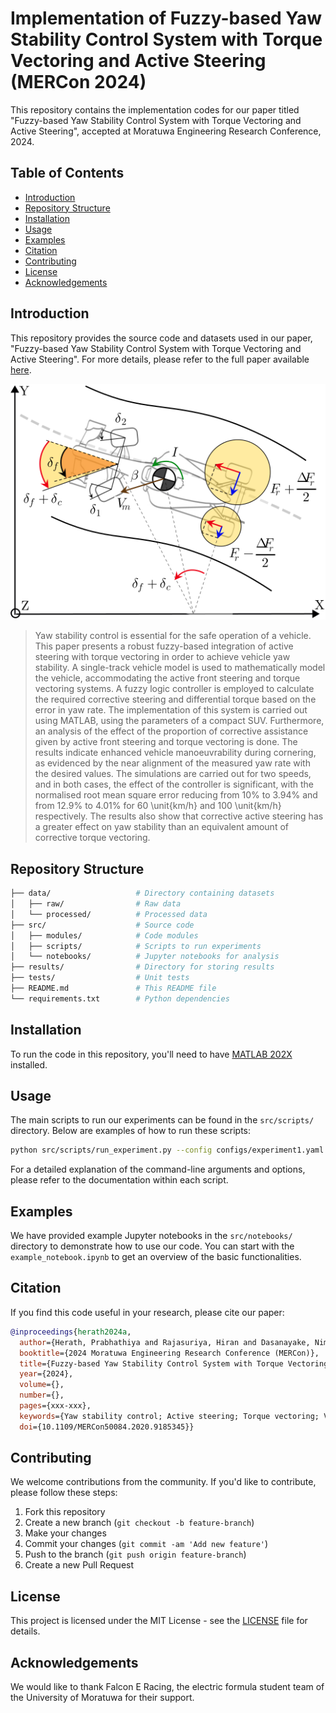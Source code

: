 # Implementation of Fuzzy-based Yaw Stability Control System with Torque Vectoring and Active Steering (MERCon 2024)
This repository contains the implementation codes for our paper titled "Fuzzy-based Yaw Stability Control System with Torque Vectoring and Active Steering", accepted at Moratuwa Engineering Research Conference, 2024.

## Table of Contents

- [Introduction](#introduction)
- [Repository Structure](#repository-structure)
- [Installation](#installation)
- [Usage](#usage)
- [Examples](#examples)
- [Citation](#citation)
- [Contributing](#contributing)
- [License](#license)
- [Acknowledgements](#acknowledgements)

## Introduction

This repository provides the source code and datasets used in our paper, "Fuzzy-based Yaw Stability Control System with Torque Vectoring and Active Steering". For more details, please refer to the full paper available [here](link_to_paper).

![teaser](Intro.svg)

[//]: # (### Abstract)

>Yaw stability control is essential for the safe operation of a vehicle. This paper presents a robust fuzzy-based integration of active steering with torque vectoring in order to achieve vehicle yaw stability. A single-track vehicle model is used to mathematically model the vehicle, accommodating the active front steering and torque vectoring systems. A fuzzy logic controller is employed to calculate the required corrective steering and differential torque based on the error in yaw rate. The implementation of this system is carried out using MATLAB, using the parameters of a compact SUV. Furthermore, an analysis of the effect of the proportion of corrective assistance given by active front steering and torque vectoring is done. The results indicate enhanced vehicle manoeuvrability during cornering, as evidenced by the near alignment of the measured yaw rate with the desired values. The simulations are carried out for two speeds, and in both cases, the effect of the controller is significant, with the normalised root mean square error reducing from 10\% to 3.94\% and from 12.9\% to 4.01\% for 60 \unit{km/h} and 100 \unit{km/h} respectively. The results also show that corrective active steering has a greater effect on yaw stability than an equivalent amount of corrective torque vectoring.

## Repository Structure

```bash
├── data/                   # Directory containing datasets
│   ├── raw/                # Raw data
│   └── processed/          # Processed data
├── src/                    # Source code
│   ├── modules/            # Code modules
│   ├── scripts/            # Scripts to run experiments
│   └── notebooks/          # Jupyter notebooks for analysis
├── results/                # Directory for storing results
├── tests/                  # Unit tests
├── README.md               # This README file
└── requirements.txt        # Python dependencies
```

## Installation

To run the code in this repository, you'll need to have [MATLAB 202X](https://www.python.org/downloads/) installed.

## Usage

The main scripts to run our experiments can be found in the `src/scripts/` directory. Below are examples of how to run these scripts:

```sh
python src/scripts/run_experiment.py --config configs/experiment1.yaml
```

For a detailed explanation of the command-line arguments and options, please refer to the documentation within each script.

## Examples

We have provided example Jupyter notebooks in the `src/notebooks/` directory to demonstrate how to use our code. You can start with the `example_notebook.ipynb` to get an overview of the basic functionalities.

## Citation

If you find this code useful in your research, please cite our paper:

```bibtex
@inproceedings{herath2024a,
  author={Herath, Prabhathiya and Rajasuriya, Hiran and Dasanayake, Nimantha and Perera, Shehara and Subasinghe, LU and Gamage, JR},
  booktitle={2024 Moratuwa Engineering Research Conference (MERCon)}, 
  title={Fuzzy-based Yaw Stability Control System with Torque Vectoring and Active Steering}, 
  year={2024},
  volume={},
  number={},
  pages={xxx-xxx},
  keywords={Yaw stability control; Active steering; Torque vectoring; Vehicle dynamics; Fuzzy logic controller},
  doi={10.1109/MERCon50084.2020.9185345}}
```

## Contributing

We welcome contributions from the community. If you'd like to contribute, please follow these steps:

1. Fork this repository
2. Create a new branch (`git checkout -b feature-branch`)
3. Make your changes
4. Commit your changes (`git commit -am 'Add new feature'`)
5. Push to the branch (`git push origin feature-branch`)
6. Create a new Pull Request

## License

This project is licensed under the MIT License - see the [LICENSE](LICENSE) file for details.

## Acknowledgements

We would like to thank Falcon E Racing, the electric formula student team of the University of Moratuwa for their support.
